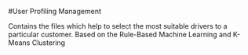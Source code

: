 #User Profiling Management

Contains the files which help to select the most suitable drivers to a particular customer.
Based on the Rule-Based Machine Learning and K-Means Clustering